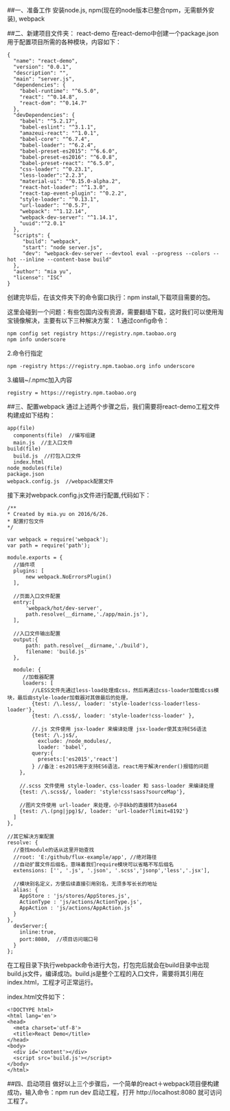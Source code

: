 ##一、准备工作
安装node.js, npm(现在的node版本已整合npm，无需额外安装), webpack

##二、新建项目文件夹： react-demo
在react-demo中创建一个package.json用于配置项目所需的各种模块，内容如下：
```
{
  "name": "react-demo",
  "version": "0.0.1",
  "description": "",
  "main": "server.js",
  "dependencies": {
    "babel-runtime": "^6.5.0",
    "react": "^0.14.8",
    "react-dom": "^0.14.7"
  },
  "devDependencies": {
    "babel": "^5.2.17",
    "babel-eslint": "^3.1.1",
    "amazeui-react": "^1.0.1",
    "babel-core": "^6.7.4",
    "babel-loader": "^6.2.4",
    "babel-preset-es2015": "^6.6.0",
    "babel-preset-es2016": "^6.0.8",
    "babel-preset-react": "^6.5.0",
    "css-loader": "^0.23.1",
    "less-loader":"2.2.3",
    "material-ui": "^0.15.0-alpha.2",
    "react-hot-loader": "^1.3.0",
    "react-tap-event-plugin": "^0.2.2",
    "style-loader": "^0.13.1",
    "url-loader": "^0.5.7",
    "webpack": "^1.12.14",
    "webpack-dev-server": "^1.14.1",
    "uuid":"^2.0.1"
  },
  "scripts": {
     "build": "webpack",
     "start": "node server.js",
     "dev": "webpack-dev-server --devtool eval --progress --colors --hot --inline --content-base build"
  },
  "author": "mia yu",
  "license": "ISC"
}
```
创建完毕后，在该文件夹下的命令窗口执行：npm install,下载项目需要的包。

这里会碰到一个问题：有些包国内没有资源，需要翻墙下载，这时我们可以使用淘宝镜像解决，主要有以下三种解决方案：
1.通过config命令：
```
npm config set registry https://registry.npm.taobao.org
npm info underscore
```
2.命令行指定
```
npm -registry https://registry.npm.taobao.org info underscore
```
3.编辑~/.npmc加入内容
```
registry = https://registry.npm.taobao.org
```

##三、配置webpack
通过上述两个步骤之后，我们需要将react-demo工程文件构建成如下结构：
```
app(file)
  components(file)  //编写组建
  main.js  //主入口文件
build(file)
  build.js  //打包入口文件
  index.html
node_modules(file)
package.json
webpack.config.js  //webpack配置文件
```

接下来对webpack.config.js文件进行配置,代码如下：
```
/**
* Created by mia.yu on 2016/6/26.
* 配置打包文件
*/

var webpack = require('webpack');
var path = require('path');

module.exports = {
  //插件项
  plugins: [
      new webpack.NoErrorsPlugin()
  ],

  //页面入口文件配置
  entry:[
      'webpack/hot/dev-server',
      path.resolve(__dirname,'./app/main.js'),
  ],

  //入口文件输出配置
  output:{
      path: path.resolve(__dirname,'./build'),
      filename: 'build.js'
  },

  module: {
     //加载器配置
     loaders: [
        //LESS文件先通过less-load处理成css，然后再通过css-loader加载成css模块，最后由style-loader加载器对其做最后的处理，
        {test: /\.less/, loader: 'style-loader!css-loader!less-loader'},
        {test: /\.css$/, loader: 'style-loader!css-loader' },

        //.js 文件使用 jsx-loader 来编译处理 jsx-loader使其支持ES6语法
        {test: /\.js$/,
          exclude: /node_modules/,
          loader: 'babel',
        query:{
          presets:['es2015','react']
        } //备注：es2015用于支持ES6语法，react用于解决render()报错的问题
    },

    //.scss 文件使用 style-loader、css-loader 和 sass-loader 来编译处理
    {test: /\.scss$/, loader: 'style!css!sass?sourceMap'},

    //图片文件使用 url-loader 来处理，小于8kb的直接转为base64
    {test: /\.(png|jpg)$/, loader: 'url-loader?limit=8192'}
  ]
},

//其它解决方案配置
resolve: {
  //查找module的话从这里开始查找
  //root: 'E:/github/flux-example/app', //绝对路径
  //自动扩展文件后缀名，意味着我们require模块可以省略不写后缀名
  extensions: ['', '.js', '.json', '.scss','jsonp','less','.jsx'],

  //模块别名定义，方便后续直接引用别名，无须多写长长的地址
  alias: {
    AppStore : 'js/stores/AppStores.js',
    ActionType : 'js/actions/ActionType.js',
    AppAction : 'js/actions/AppAction.js'
  }
},
  devServer:{
    inline:true,
    port:8080,  //项目访问端口号
  }
};
```
在工程目录下执行webpack命令进行大包，打包完后就会在build目录中出现build.js文件，编译成功。build.js是整个工程的入口文件，需要将其引用在index.html，工程才可正常运行。

index.html文件如下：
```
<!DOCTYPE html>
<html lang='en'>
<head>
  <meta charset='utf-8'>
  <title>React Demo</title>
</head>
<body>
  <div id='content'></div>
  <script src='build.js'></script>
</body>
</html>
```

##四、启动项目
做好以上三个步骤后，一个简单的react＋webpack项目便构建成功，输入命令：npm run dev 启动工程，打开 http://localhost:8080 就可访问工程了。